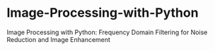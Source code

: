 # Image-Processing-with-Python
Image Processing with Python: Frequency Domain Filtering for Noise Reduction and Image Enhancement
